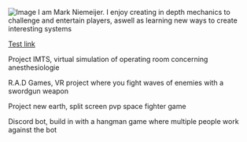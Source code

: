 ![Image](https://www.hairfair.nl/media/blog/test-.jpg)
I am Mark Niemeijer. I enjoy creating in depth mechanics to challenge and entertain players, aswell as learning new ways to create interesting systems

[Test link](Markup%20details.md)


Project IMTS, virtual simulation of operating room concerning anesthesiologie

R.A.D Games, VR project where you fight waves of enemies with a swordgun weapon

Project new earth, split screen pvp space fighter game

Discord bot, build in with a hangman game where multiple people work against the bot
